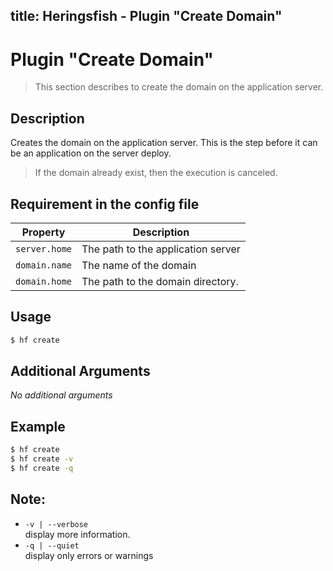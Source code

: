 title: Heringsfish - Plugin "Create Domain"
---

<span class="fa fa-plug fa-4x"></span>

# Plugin "Create Domain"

> This section describes to create the domain on the application server.

## Description

Creates the domain on the application server. This is the step before it can
be an application on the server deploy.

> <span class="fa fa-info-circle" aria-hidden="true"></span> If the domain already exist, then the execution is canceled.


## Requirement in the config file

| Property                  | Description
|---------------------------|------------------------------------------------
| `server.home`             | The path to the application server
| `domain.name`             | The name of the domain
| `domain.home`             | The path to the domain directory.

## Usage

```bash
$ hf create
```

## Additional Arguments

*No additional arguments*

## Example

```bash
$ hf create
$ hf create -v
$ hf create -q
```

## Note:

* `-v | --verbose`<br>
  display more information.
* `-q | --quiet`<br>
  display only errors or warnings
